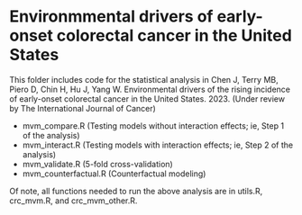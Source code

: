 # Environmmental drivers of early-onset colorectal cancer in the United States

This folder includes code for the statistical analysis in Chen J, Terry MB, Piero D, Chin H, Hu J, Yang W. Environmental drivers of the rising incidence of early-onset colorectal cancer in the United States. 2023. (Under review by The International Journal of Cancer)

- mvm_compare.R (Testing models without interaction effects; ie, Step 1 of the analysis)
- mvm_interact.R (Testing models with interaction effects; ie, Step 2 of the analysis)
- mvm_validate.R (5-fold cross-validation)
- mvm_counterfactual.R (Counterfactual modeling)

Of note, all functions needed to run the above analysis are in utils.R, crc_mvm.R, and crc_mvm_other.R.
